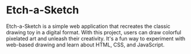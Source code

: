 # Etch-a-Sketch
Etch-a-Sketch is a simple web application that recreates the classic drawing toy in a digital format. With this project, users can draw colorful pixelated art and unleash their creativity. It's a fun way to experiment with web-based drawing and learn about HTML, CSS, and JavaScript.
